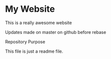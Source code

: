 # My Website

This is a really awesome website

Updates made on master on github before rebase

 Repository Purpose

This file is just a readme file.

